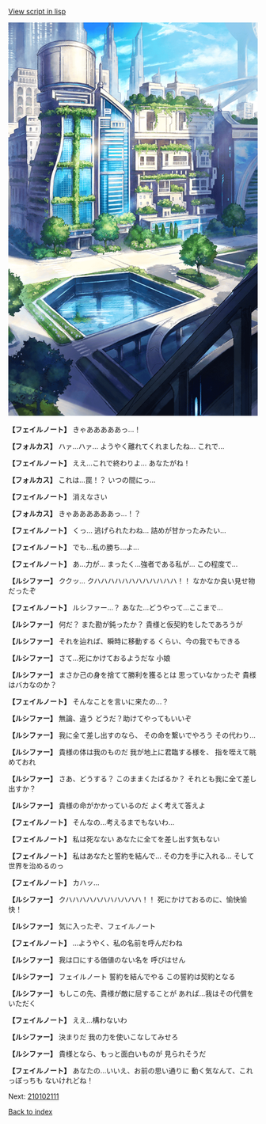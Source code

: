 [View script in lisp](../scripts/210102103.txt)

![in_city.png](../images/backgrounds/in_city.png)

**【フェイルノート】**
きゃあああああっ…！

**【フォルカス】**
ハァ…ハァ…
ようやく離れてくれましたね…
これで…

**【フェイルノート】**
ええ…これで終わりよ…
あなたがね！

**【フォルカス】**
これは…罠！？
いつの間にっ…

**【フェイルノート】**
消えなさい

**【フォルカス】**
きゃああああああっ…！？

**【フェイルノート】**
くっ…
逃げられたわね…
詰めが甘かったみたい…

**【フェイルノート】**
でも…私の勝ち…よ…

**【フェイルノート】**
あ…力が…
まったく…強者である私が…
この程度で…

**【ルシファー】**
ククッ…
クハハハハハハハハハハハハ！！
なかなか良い見せ物だったぞ

**【フェイルノート】**
ルシファー…？
あなた…どうやって…ここまで…

**【ルシファー】**
何だ？
また勘が鈍ったか？
貴様と仮契約をしたであろうが

**【ルシファー】**
それを辿れば、瞬時に移動する
くらい、今の我でもできる

**【ルシファー】**
さて…死にかけておるようだな
小娘

**【ルシファー】**
まさか己の身を捨てて勝利を獲るとは
思っていなかったぞ
貴様はバカなのか？

**【フェイルノート】**
そんなことを言いに来たの…？

**【ルシファー】**
無論、違う
どうだ？助けてやってもいいぞ

**【ルシファー】**
我に全て差し出すのなら、
その命を繋いでやろう
その代わり…

**【ルシファー】**
貴様の体は我のものだ
我が地上に君臨する様を、
指を咥えて眺めておれ

**【ルシファー】**
さあ、どうする？
このままくたばるか？
それとも我に全て差し出すか？

**【ルシファー】**
貴様の命がかかっているのだ
よく考えて答えよ

**【フェイルノート】**
そんなの…考えるまでもないわ…

**【フェイルノート】**
私は死なない
あなたに全てを差し出す気もない

**【フェイルノート】**
私はあなたと誓約を結んで…
その力を手に入れる…
そして世界を治めるのっ

**【フェイルノート】**
カハッ…

**【ルシファー】**
クハハハハハハハハハハハ！！
死にかけておるのに、愉快愉快！

**【ルシファー】**
気に入ったぞ、フェイルノート

**【フェイルノート】**
…ようやく、私の名前を呼んだわね

**【ルシファー】**
我は口にする価値のない名を
呼びはせん

**【ルシファー】**
フェイルノート
誓約を結んでやる
この誓約は契約となる

**【ルシファー】**
もしこの先、貴様が敵に屈することが
あれば…我はその代償をいただく

**【フェイルノート】**
ええ…構わないわ

**【ルシファー】**
決まりだ
我の力を使いこなしてみせろ

**【ルシファー】**
貴様となら、もっと面白いものが
見られそうだ

**【フェイルノート】**
あなたの…いいえ、お前の思い通りに
動く気なんて、これっぽっちも
ないけれどね！


Next: [210102111](210102111.md)

[Back to index](index.md)
